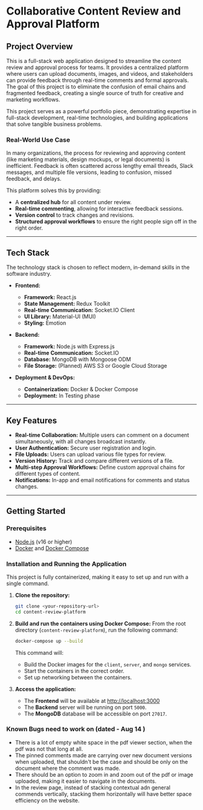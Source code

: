 # Collaborative Content Review and Approval Platform

## Project Overview

This is a full-stack web application designed to streamline the content review and approval process for teams. It provides a centralized platform where users can upload documents, images, and videos, and stakeholders can provide feedback through real-time comments and formal approvals. The goal of this project is to eliminate the confusion of email chains and fragmented feedback, creating a single source of truth for creative and marketing workflows.

This project serves as a powerful portfolio piece, demonstrating expertise in full-stack development, real-time technologies, and building applications that solve tangible business problems.

### Real-World Use Case

In many organizations, the process for reviewing and approving content (like marketing materials, design mockups, or legal documents) is inefficient. Feedback is often scattered across lengthy email threads, Slack messages, and multiple file versions, leading to confusion, missed feedback, and delays.

This platform solves this by providing:
*   A **centralized hub** for all content under review.
*   **Real-time commenting**, allowing for interactive feedback sessions.
*   **Version control** to track changes and revisions.
*   **Structured approval workflows** to ensure the right people sign off in the right order.

---

## Tech Stack

The technology stack is chosen to reflect modern, in-demand skills in the software industry.

*   **Frontend:**
    *   **Framework:** React.js
    *   **State Management:** Redux Toolkit
    *   **Real-time Communication:** Socket.IO Client
    *   **UI Library:** Material-UI (MUI)
    *   **Styling:** Emotion

*   **Backend:**
    *   **Framework:** Node.js with Express.js
    *   **Real-time Communication:** Socket.IO
    *   **Database:** MongoDB with Mongoose ODM
    *   **File Storage:** (Planned) AWS S3 or Google Cloud Storage

*   **Deployment & DevOps:**
    *   **Containerization:** Docker & Docker Compose
    *   **Deployment:** In Testing phase

---

## Key Features

*   **Real-time Collaboration:** Multiple users can comment on a document simultaneously, with all changes broadcast instantly.
*   **User Authentication:** Secure user registration and login.
*   **File Uploads:** Users can upload various file types for review.
*   **Version History:** Track and compare different versions of a file.
*   **Multi-step Approval Workflows:** Define custom approval chains for different types of content.
*   **Notifications:** In-app and email notifications for comments and status changes.

---

## Getting Started

### Prerequisites

*   [Node.js](https://nodejs.org/) (v16 or higher)
*   [Docker](https://www.docker.com/products/docker-desktop/) and [Docker Compose](https://docs.docker.com/compose/install/)

### Installation and Running the Application

This project is fully containerized, making it easy to set up and run with a single command.

1.  **Clone the repository:**
    ```bash
    git clone <your-repository-url>
    cd content-review-platform
    ```

2.  **Build and run the containers using Docker Compose:**
    From the root directory (`content-review-platform`), run the following command:
    ```bash
    docker-compose up --build
    ```
    This command will:
    *   Build the Docker images for the `client`, `server`, and `mongo` services.
    *   Start the containers in the correct order.
    *   Set up networking between the containers.

3.  **Access the application:**
    *   The **Frontend** will be available at [http://localhost:3000](http://localhost:3000)
    *   The **Backend** server will be running on port `5000`.
    *   The **MongoDB** database will be accessible on port `27017`.

### Known Bugs need to work on (dated - Aug 14 )

*   There is a lot of empty white space in the pdf viewer section, when the pdf was not that long at all.
*   The pinned comments made are carrying over new document versions when uploaded, that shouldn't be the case and should be only on the document where the comment was made.
*   There should be an option to zoom in and zoom out of the pdf or image uploaded, making it easier to navigate in the documents.
*   In the review page, instead of stacking contextual adn general commends vertically, stacking them horizontally will have better space efficiency on the website.
